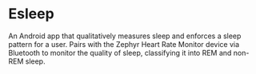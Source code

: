# Esleep
An Android app that qualitatively measures sleep and enforces a sleep pattern for a user. Pairs with the Zephyr Heart Rate Monitor device via Bluetooth to monitor the quality of sleep, classifying it into REM and non-REM sleep.
